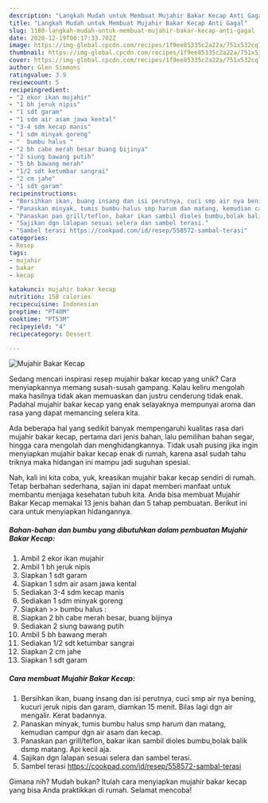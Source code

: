 ```yaml
---
description: "Langkah Mudah untuk Membuat Mujahir Bakar Kecap Anti Gagal"
title: "Langkah Mudah untuk Membuat Mujahir Bakar Kecap Anti Gagal"
slug: 1180-langkah-mudah-untuk-membuat-mujahir-bakar-kecap-anti-gagal
date: 2020-12-19T00:17:33.702Z
image: https://img-global.cpcdn.com/recipes/1f9ee85335c2a22a/751x532cq70/mujahir-bakar-kecap-foto-resep-utama.jpg
thumbnail: https://img-global.cpcdn.com/recipes/1f9ee85335c2a22a/751x532cq70/mujahir-bakar-kecap-foto-resep-utama.jpg
cover: https://img-global.cpcdn.com/recipes/1f9ee85335c2a22a/751x532cq70/mujahir-bakar-kecap-foto-resep-utama.jpg
author: Glen Simmons
ratingvalue: 3.9
reviewcount: 5
recipeingredient:
- "2 ekor ikan mujahir"
- "1 bh jeruk nipis"
- "1 sdt garam"
- "1 sdm air asam jawa kental"
- "3-4 sdm kecap manis"
- "1 sdm minyak goreng"
- "  bumbu halus "
- "2 bh cabe merah besar buang bijinya"
- "2 siung bawang putih"
- "5 bh bawang merah"
- "1/2 sdt ketumbar sangrai"
- "2 cm jahe"
- "1 sdt garam"
recipeinstructions:
- "Bersihkan ikan, buang insang dan isi perutnya, cuci smp air nya bening, kucuri jeruk nipis dan garam, diamkan 15 menit. Bilas lagi dgn air mengalir. Kerat badannya."
- "Panaskan minyak, tumis bumbu halus smp harum dan matang, kemudian campur dgn air asam dan kecap."
- "Panaskan pan grill/teflon, bakar ikan sambil dioles bumbu,bolak balik dsmp matang. Api kecil aja."
- "Sajikan dgn lalapan sesuai selera dan sambel terasi."
- "Sambel terasi https://cookpad.com/id/resep/558572-sambal-terasi"
categories:
- Resep
tags:
- mujahir
- bakar
- kecap

katakunci: mujahir bakar kecap 
nutrition: 158 calories
recipecuisine: Indonesian
preptime: "PT40M"
cooktime: "PT53M"
recipeyield: "4"
recipecategory: Dessert

---
```



![Mujahir Bakar Kecap](https://img-global.cpcdn.com/recipes/1f9ee85335c2a22a/751x532cq70/mujahir-bakar-kecap-foto-resep-utama.jpg)

Sedang mencari inspirasi resep mujahir bakar kecap yang unik? Cara menyiapkannya memang susah-susah gampang. Kalau keliru mengolah maka hasilnya tidak akan memuaskan dan justru cenderung tidak enak. Padahal mujahir bakar kecap yang enak selayaknya mempunyai aroma dan rasa yang dapat memancing selera kita.

Ada beberapa hal yang sedikit banyak mempengaruhi kualitas rasa dari mujahir bakar kecap, pertama dari jenis bahan, lalu pemilihan bahan segar, hingga cara mengolah dan menghidangkannya. Tidak usah pusing jika ingin menyiapkan mujahir bakar kecap enak di rumah, karena asal sudah tahu triknya maka hidangan ini mampu jadi suguhan spesial.




Nah, kali ini kita coba, yuk, kreasikan mujahir bakar kecap sendiri di rumah. Tetap berbahan sederhana, sajian ini dapat memberi manfaat untuk membantu menjaga kesehatan tubuh kita. Anda bisa membuat Mujahir Bakar Kecap memakai 13 jenis bahan dan 5 tahap pembuatan. Berikut ini cara untuk menyiapkan hidangannya.

<!--inarticleads1-->

##### Bahan-bahan dan bumbu yang dibutuhkan dalam pembuatan Mujahir Bakar Kecap:

1. Ambil 2 ekor ikan mujahir
1. Ambil 1 bh jeruk nipis
1. Siapkan 1 sdt garam
1. Siapkan 1 sdm air asam jawa kental
1. Sediakan 3-4 sdm kecap manis
1. Sediakan 1 sdm minyak goreng
1. Siapkan  &gt;&gt; bumbu halus :
1. Siapkan 2 bh cabe merah besar, buang bijinya
1. Sediakan 2 siung bawang putih
1. Ambil 5 bh bawang merah
1. Sediakan 1/2 sdt ketumbar sangrai
1. Siapkan 2 cm jahe
1. Siapkan 1 sdt garam




<!--inarticleads2-->

##### Cara membuat Mujahir Bakar Kecap:

1. Bersihkan ikan, buang insang dan isi perutnya, cuci smp air nya bening, kucuri jeruk nipis dan garam, diamkan 15 menit. Bilas lagi dgn air mengalir. Kerat badannya.
1. Panaskan minyak, tumis bumbu halus smp harum dan matang, kemudian campur dgn air asam dan kecap.
1. Panaskan pan grill/teflon, bakar ikan sambil dioles bumbu,bolak balik dsmp matang. Api kecil aja.
1. Sajikan dgn lalapan sesuai selera dan sambel terasi.
1. Sambel terasi https://cookpad.com/id/resep/558572-sambal-terasi




Gimana nih? Mudah bukan? Itulah cara menyiapkan mujahir bakar kecap yang bisa Anda praktikkan di rumah. Selamat mencoba!
